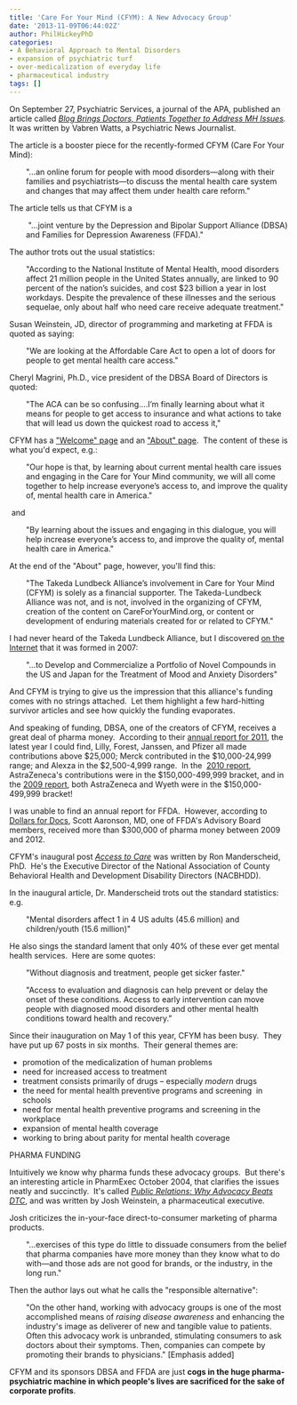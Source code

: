 ```yaml
---
title: 'Care For Your Mind (CFYM): A New Advocacy Group'
date: '2013-11-09T06:44:02Z'
author: PhilHickeyPhD
categories:
- A Behavioral Approach to Mental Disorders
- expansion of psychiatric turf
- over-medicalization of everyday life
- pharmaceutical industry
tags: []
---
```


On September 27, Psychiatric Services, a journal of the APA, published an article called <i><a href="http://psychnews.psychiatryonline.org/newsarticle.aspx?articleID=1745505">Blog Brings Doctors, Patients Together to Address MH Issues</a>.</i>  It was written by Vabren Watts, a Psychiatric News Journalist.

The article is a booster piece for the recently-formed CFYM (Care For Your Mind):
<p style="padding-left: 30px;">"…an online forum for people with mood disorders—along with their families and psychiatrists—to discuss the mental health care system and changes that may affect them under health care reform."</p>
The article tells us that CFYM is a
<p style="padding-left: 30px;"> "…joint venture by the Depression and Bipolar Support Alliance (DBSA) and Families for Depression Awareness (FFDA)."</p>
The author trots out the usual statistics:
<p style="padding-left: 30px;">"According to the National Institute of Mental Health, mood disorders affect 21 million people in the United States annually, are linked to 90 percent of the nation’s suicides, and cost $23 billion a year in lost workdays. Despite the prevalence of these illnesses and the serious sequelae, only about half who need care receive adequate treatment."</p>
Susan Weinstein, JD, director of programming and marketing at FFDA is quoted as saying:
<p style="padding-left: 30px;">"We are looking at the Affordable Care Act to open a lot of doors for people to get mental health care access."</p>
Cheryl Magrini, Ph.D., vice president of the DBSA Board of Directors is quoted:
<p style="padding-left: 30px;">"The ACA can be so confusing….I’m finally learning about what it means for people to get access to insurance and what actions to take that will lead us down the quickest road to access it,"</p>
CFYM has a <a href="http://careforyourmind.org/the-depression-and-bipolar-support-alliance-dbsa-and-families-for-depression-awareness-ffda-welcome-you-to-care-for-your-mind/">"Welcome" page</a> and an <a href="http://careforyourmind.org/about-care-for-your-mind/">"About" page</a>.  The content of these is what you'd expect, e.g.:
<p style="padding-left: 30px;">"Our hope is that, by learning about current mental health care issues and engaging in the Care for Your Mind community, we will all come together to help increase everyone’s access to, and improve the quality of, mental health care in America."</p>
 and
<p style="padding-left: 30px;">"By learning about the issues and engaging in this dialogue, you will help increase everyone’s access to, and improve the quality of, mental health care in America."</p>
At the end of the "About" page, however, you'll find this:
<p style="padding-left: 30px;">"The Takeda Lundbeck Alliance’s involvement in Care for Your Mind (CFYM) is solely as a financial supporter. The Takeda-Lundbeck Alliance was not, and is not, involved in the organizing of CFYM, creation of the content on CareForYourMind.org, or content or development of enduring materials created for or related to CFYM."</p>
I had never heard of the Takeda Lundbeck Alliance, but I discovered <a href="http://www.takeda.com/news/2007/20070905_3578.html">on the Internet</a> that it was formed in 2007:
<p style="padding-left: 30px;">"…to Develop and Commercialize a Portfolio of Novel Compounds in the US and Japan for the Treatment of Mood and Anxiety Disorders"</p>
And CFYM is trying to give us the impression that this alliance's funding comes with no strings attached.  Let them highlight a few hard-hitting survivor articles and see how quickly the funding evaporates.

And speaking of funding, DBSA, one of the creators of CFYM, receives a great deal of pharma money.  According to their <a href="http://www.dbsalliance.org/pdfs/annual_report_2011.pdf">annual report for 2011</a>, the latest year I could find, Lilly, Forest, Janssen, and Pfizer all made contributions above $25,000; Merck contributed in the $10,000-24,999 range; and Alexza in the $2,500-4,999 range.  In the  <a href="http://www.dbsalliance.org/pdfs/annual_report_2010.pdf">2010 report</a>, AstraZeneca's contributions were in the $150,000-499,999 bracket, and in the <a href="http://www.dbsalliance.org/pdfs/annual_report_2009.pdf">2009 report</a>, both AstraZeneca and Wyeth were in the $150,000-499,999 bracket!

I was unable to find an annual report for FFDA.  However, according to <a href="http://projects.propublica.org/docdollars/search?utf8=%E2%9C%93&amp;term=Scott+Aaronson&amp;state%5Bid%5D=21&amp;services%5B%5D=&amp;period%5B%5D=">Dollars for Docs</a>, Scott Aaronson, MD, one of FFDA's Advisory Board members, received more than $300,000 of pharma money between 2009 and 2012.

CFYM's inaugural post <a href="http://careforyourmind.org/access-to-care/"><i>Access to Care</i></a> was written by Ron Manderscheid, PhD.  He's the Executive Director of the National Association of County Behavioral Health and Development Disability Directors (NACBHDD).

In the inaugural article, Dr. Manderscheid trots out the standard statistics: e.g.
<p style="padding-left: 30px;">"Mental disorders affect 1 in 4 US adults (45.6 million) and children/youth (15.6 million)"</p>
He also sings the standard lament that only 40% of these ever get mental health services.  Here are some quotes:
<p style="padding-left: 30px;">"Without diagnosis and treatment, people get sicker faster."</p>
<p style="padding-left: 30px;">"Access to evaluation and diagnosis can help prevent or delay the onset of these conditions. Access to early intervention can move people with diagnosed mood disorders and other mental health conditions toward health and recovery."</p>
Since their inauguration on May 1 of this year, CFYM has been busy.  They have put up 67 posts in six months.  Their general themes are:
<ul>
	<li>promotion of the medicalization of human problems</li>
	<li>need for increased access to treatment</li>
	<li>treatment consists primarily of drugs – especially <i>modern</i> drugs</li>
	<li>the need for mental health preventive programs and screening  in schools</li>
	<li>need for mental health preventive programs and screening in the workplace</li>
	<li>expansion of mental health coverage</li>
	<li>working to bring about parity for mental health coverage</li>
</ul>
PHARMA FUNDING

Intuitively we know why pharma funds these advocacy groups.  But there's an interesting article in PharmExec October 2004, that clarifies the issues neatly and succinctly.  It's called <a href="http://www.pharmexec.com/pharmexec/article/articleDetail.jsp?id=129300&amp;sk=&amp;date=&amp;pageID=1"><i>Public Relations: Why Advocacy Beats DTC</i></a>, and was written by Josh Weinstein, a pharmaceutical executive.

Josh criticizes the in-your-face direct-to-consumer marketing of pharma products.
<p style="padding-left: 30px;">"…exercises of this type do little to dissuade consumers from the belief that pharma companies have more money than they know what to do with—and those ads are not good for brands, or the industry, in the long run."</p>
Then the author lays out what he calls the "responsible alternative":
<p style="padding-left: 30px;">"On the other hand, working with advocacy groups is one of the most accomplished means of <i>raising disease awareness</i> and enhancing the industry's image as deliverer of new and tangible value to patients. Often this advocacy work is unbranded, stimulating consumers to ask doctors about their symptoms. Then, companies can compete by promoting their brands to physicians." [Emphasis added]</p>
CFYM and its sponsors DBSA and FFDA are just <strong>cogs in the huge pharma-psychiatric machine in which people's lives are sacrificed for the sake of corporate profits</strong>.